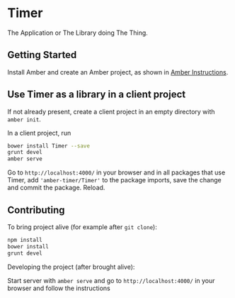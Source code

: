# Timer

The Application or The Library doing The Thing.

## Getting Started

Install Amber and create an Amber project,
as shown in [Amber Instructions](https://github.com/amber-smalltalk/amber#prerequisites).

## Use Timer as a library in a client project

If not already present, create a client project
in an empty directory with `amber init`.

In a client project, run

```sh
bower install Timer --save
grunt devel
amber serve
```

Go to `http://localhost:4000/` in your browser and
in all packages that use Timer,
add `'amber-timer/Timer'` to the package imports,
save the change and commit the package. Reload.

## Contributing

To bring project alive (for example after `git clone`):

```sh
npm install
bower install
grunt devel
```

Developing the project (after brought alive):
 
Start server with `amber serve` and go to `http://localhost:4000/` in your browser and follow the instructions
